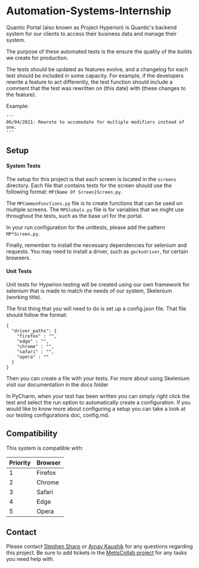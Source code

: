 # Automation-Systems-Internship

Quantic Portal (also known as Project Hyperion) is Quantic's backend system for our clients to access their business data and manage their system.

The purpose of these automated tests is the ensure the quality of the builds we create for production.

The tests should be updated as features evolve, and a changelog for each test should be included in some capacity. For example, if the developers rewrite a feature to act differently, the test function should include a comment that the test was rewritten on (this date) with (these changes to the feature).

Example: 
```
'''
06/04/2021: Rewrote to accomodate for multiple modifiers instead of one.
'''
```

## Setup

#### System Tests
The setup for this project is that each screen is located in the `screens` directory. Each file that contains tests for the screen should use the following format: `MP{Name Of Screen}Screen.py`.

The `MPCommonFunctions.py` file is to create functions that can be used on multiple screens. The `MPGlobals.py` file is for variables that we might use throughout the tests, such as the base url for the portal.

In your run configuration for the unittests, please add the pattern `MP*Screen.py`.

Finally, remember to install the necessary dependencies for selenium and requests. You may need to install a driver, such as `geckodriver`, for certain browsers.

#### Unit Tests
Unit tests for Hyperion testing will be created using our own framework for selenium that is made to match the needs of our system, Skelenium (working title).

The first thing that you will need to do is set up a config.json file. That file should follow the format:
```
{
  "driver_paths": {
    "firefox" : "",
    "edge" : "",
    "chrome" : "",
    "safari" : "",
    "opera" : ""
  }
}
```
Then you can create a file with your tests. For more about using Skelenium visit our documentation in the docs folder

In PyCharm, when your test has been written you can simply right click the test and select the run option to automatically create a configuration. If you would like to know more about configuring a setup you can take a look at our testing configurations doc, config.md.

## Compatibility
This system is compatible with:

| Priority | Browser |
|----------|---------|
| 1        | Firefox |
| 2        | Chrome  |
| 3        | Safari  |
| 4        | Edge    |
| 5        | Opera   |

## Contact

Please contact [Stephen Sharp](mailto:ssharp@metispro.com) or [Arnav Kaushik](mailto:akaushik@metispro.com) for any questions regarding this project. Be sure to add tickets in the [MetisCollab project](https://collab.metispro.com/project/view/63/) for any tasks you need help with.
